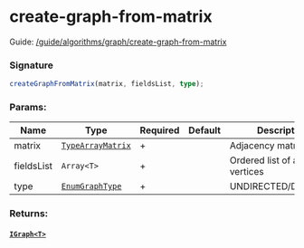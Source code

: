 # create-graph-from-matrix

Guide: [/guide/algorithms/graph/create-graph-from-matrix](/guide/algorithms/graph/create-graph-from-matrix)

### Signature

```ts
createGraphFromMatrix(matrix, fieldsList, type);
```

### Params:

| Name       | Type                                                   | Required | Default | Description                  |
|------------|--------------------------------------------------------|----------|---------|------------------------------|
| matrix     | [`TypeArrayMatrix`](/api/types/types#TypeArrayMatrix)  | +        |         | Adjacency matrix N*N         |
| fieldsList | `Array<T>`                                             | +        |         | Ordered list of all vertices |
| type       | [`EnumGraphType`](/api/types/enumerable#EnumGraphType) | +        |         | UNDIRECTED/DIRECTED          |

### Returns:

#### [`IGraph<T>`](/api/types/interfaces#IGraph)

<br>

